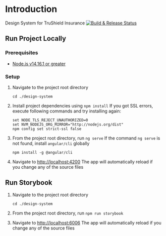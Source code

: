 # Introduction
Design System for TruShield Insurance
[![Build & Release Status](https://dev.azure.com/nbfc/NBFC/_apis/build/status/DX-DesignSystem)](https://dev.azure.com/nbfc/NBFC/_build?definitionId=1552)
## Run Project Locally
### Prerequisites

- [Node.js v14.16.1 or greater](https://nodejs.org/en/download/)

### Setup

1. Navigate to the project root directory
    `````
    cd ./design-system
    `````

2. Install project dependencies using `npm install`
   If you got SSL errors, execute following commands and try installing again:

    ```
    set NODE_TLS_REJECT_UNAUTHORIZED=0
    set NVM_NODEJS_ORG_MIRROR="http://nodejs.org/dist"
    npm config set strict-ssl false
    ```

3. From the project root directory, run `ng serve`
   If the command `ng serve` is not found, install `angular/cli` globally

   ````
   npm install -g @angular/cli
   ````

4. Navigate to <http://localhost:4200>
   The app will automatically reload if you change any of the source files

## Run Storybook
1. Navigate to the project root directory
    `````
    cd ./design-system
    `````

2. From the project root directory, run `npm run storybook`

3. Navigate to <http://localhost:6006>
   The app will automatically reload if you change any of the source files